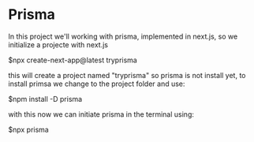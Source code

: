 # Prisma

In this project we'll working with prisma, implemented in next.js, so we initialize a projecte with next.js

$npx create-next-app@latest tryprisma

this will create a project named "tryprisma" so prisma is not install yet, to install primsa we change to the project folder and use:

$npm install -D prisma

with this now we can initiate prisma in the terminal using:

$npx prisma